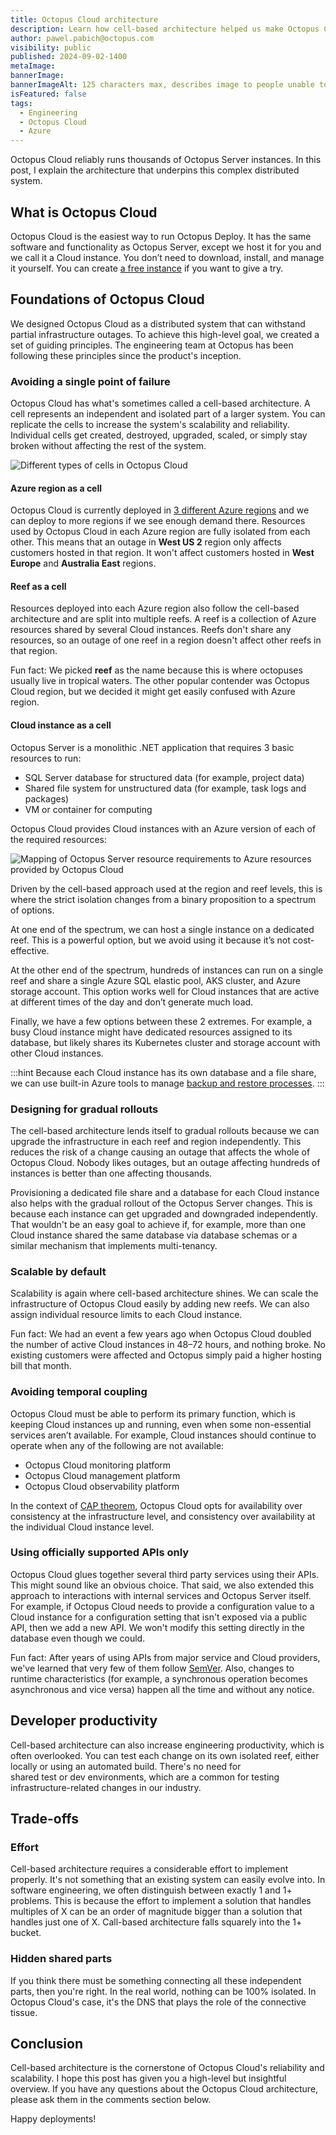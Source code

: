 ```yaml
---
title: Octopus Cloud architecture
description: Learn how cell-based architecture helped us make Octopus Cloud reliable and scalable.
author: pawel.pabich@octopus.com
visibility: public
published: 2024-09-02-1400
metaImage: 
bannerImage: 
bannerImageAlt: 125 characters max, describes image to people unable to see it.
isFeatured: false
tags: 
  - Engineering
  - Octopus Cloud
  - Azure
---
```


Octopus Cloud reliably runs thousands of Octopus Server instances. In this post, I explain the architecture that underpins this complex distributed system.

## What is Octopus Cloud

Octopus Cloud is the easiest way to run Octopus Deploy. It has the same software and functionality as Octopus Server, except we host it for you and we call it a Cloud instance. You don’t need to download, install, and manage it yourself. You can create [a free instance](https://octopus.com/start) if you want to give a try.

## Foundations of Octopus Cloud

We designed Octopus Cloud as a distributed system that can withstand partial infrastructure outages. To achieve this high-level goal, we created a set of guiding principles. The engineering team at Octopus has been following these principles since the product's inception.

### Avoiding a single point of failure

Octopus Cloud has what's sometimes called a cell-based architecture. A cell represents an independent and isolated part of a larger system. You can replicate the cells to increase the system's scalability and reliability. Individual cells get created, destroyed, upgraded, scaled, or simply stay broken without affecting the rest of the system.

![Different types of cells in Octopus Cloud](cells.png)

#### Azure region as a cell

Octopus Cloud is currently deployed in [3 different Azure regions](https://octopus.com/docs/octopus-cloud#octopus-cloud-hosting-locations) and we can deploy to more regions if we see enough demand there. Resources used by Octopus Cloud in each Azure region are fully isolated from each other. This means that an outage in **West US 2** region only affects customers hosted in that region. It won't affect customers hosted in **West Europe** and **Australia East** regions.

#### Reef as a cell

Resources deployed into each Azure region also follow the cell-based architecture and are split into multiple reefs. A reef is a collection of Azure resources shared by several Cloud instances. Reefs don't share any resources, so an outage of one reef in a region doesn't affect other reefs in that region.  

Fun fact: We picked **reef** as the name because this is where octopuses usually live in tropical waters. The other popular contender was Octopus Cloud region, but we decided it might get easily confused with Azure region.

#### Cloud instance as a cell

Octopus Server is a monolithic .NET application that requires 3 basic resources to run:

- SQL Server database for structured data (for example, project data)
- Shared file system for unstructured data (for example, task logs and packages)
- VM or container for computing

Octopus Cloud provides Cloud instances with an Azure version of each of the required resources:

![Mapping of Octopus Server resource requirements to Azure resources provided by Octopus Cloud](resources.png)

Driven by the cell-based approach used at the region and reef levels, this is where the strict isolation changes from a binary proposition to a spectrum of options. 

At one end of the spectrum, we can host a single instance on a dedicated reef. This is a powerful option, but we avoid using it because it’s not cost-effective.

At the other end of the spectrum, hundreds of instances can run on a single reef and share a single Azure SQL elastic pool, AKS cluster, and Azure storage account. This option works well for Cloud instances that are active at different times of the day and don’t generate much load.

Finally, we have a few options between these 2 extremes. For example, a busy Cloud instance might have dedicated resources assigned to its database, but likely shares its Kubernetes cluster and storage account with other Cloud instances.

:::hint
Because each Cloud instance has its own database and a file share, we can use built-in Azure tools to manage [backup and restore processes](https://octopus.com/docs/octopus-cloud/disaster-recovery).
:::

### Designing for gradual rollouts

The cell-based architecture lends itself to gradual rollouts because we can upgrade the infrastructure in each reef and region independently. This reduces the risk of a change causing an outage that affects the whole of Octopus Cloud. Nobody likes outages, but an outage affecting hundreds of instances is better than one affecting thousands. 

Provisioning a dedicated file share and a database for each Cloud instance also helps with the gradual rollout of the Octopus Server changes. This is because each instance can get upgraded and downgraded independently. That wouldn't be an easy goal to achieve if, for example, more than one Cloud instance shared the same database via database schemas or a similar mechanism that implements multi-tenancy.

### Scalable by default

Scalability is again where cell-based architecture shines. We can scale the infrastructure of Octopus Cloud easily by adding new reefs. We can also assign individual resource limits to each Cloud instance.

Fun fact: We had an event a few years ago when Octopus Cloud doubled the number of active Cloud instances in 48–72 hours, and nothing broke. No existing customers were affected and Octopus simply paid a higher hosting bill that month. 

### Avoiding temporal coupling

Octopus Cloud must be able to perform its primary function, which is keeping Cloud instances up and running, even when some non-essential services aren’t available. For example, Cloud instances should continue to operate when any of the following are not available:

- Octopus Cloud monitoring platform 
- Octopus Cloud management platform 
- Octopus Cloud observability platform 

In the context of [CAP theorem](https://en.wikipedia.org/wiki/CAP_theorem), Octopus Cloud opts for availability over consistency at the infrastructure level, and consistency over availability at the individual Cloud instance level.

### Using officially supported APIs only

Octopus Cloud glues together several third party services using their APIs. This might sound like an obvious choice. That said, we also extended this approach to interactions with internal services and Octopus Server itself. For example, if Octopus Cloud needs to provide a configuration value to a Cloud instance for a configuration setting that isn't exposed via a public API, then we add a new API. We won't modify this setting directly in the database even though we could.

Fun fact: After years of using APIs from major service and Cloud providers, we've learned that very few of them follow [SemVer](https://semver.org/). Also, changes to runtime characteristics (for example, a synchronous operation becomes asynchronous and vice versa) happen all the time and without any notice.

## Developer productivity

Cell-based architecture can also increase engineering productivity, which is often overlooked. You can test each change on its own isolated reef, either locally or using an automated build. There's no need for shared test or dev environments, which are a common for testing infrastructure-related changes in our industry.

## Trade-offs 

### Effort

Cell-based architecture requires a considerable effort to implement properly. It's not something that an existing system can easily evolve into. In software engineering, we often distinguish between exactly 1 and 1+ problems. This is because the effort to implement a solution that handles multiples of X can be an order of magnitude bigger than a solution that handles just one of X. Call-based architecture falls squarely into the 1+ bucket. 

### Hidden shared parts

If you think there must be something connecting all these independent parts, then you're right. In the real world, nothing can be 100% isolated. In Octopus Cloud's case, it's the DNS that plays the role of the connective tissue.

## Conclusion

Cell-based architecture is the cornerstone of Octopus Cloud's reliability and scalability. I hope this post has given you a high-level but insightful overview. If you have any questions about the Octopus Cloud architecture, please ask them in the comments section below.

Happy deployments!